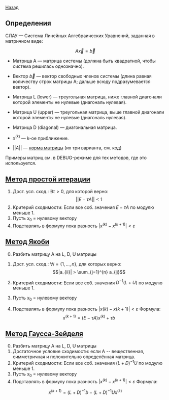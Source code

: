 [Назад](../ReadMe.md)

## Определения
СЛАУ — Система Линейных Алгебраических Уравнений, заданная в матричном виде:

$$A\vec{x}=\vec{b}$$

- Матрица A — матрица системы (должна быть квадратной, чтобы система решилась однозначно).
- Вектор $\vec{b}$ — вектор свободных членов системы (длина равная количеству строк матрицы A; дальше всюду подразумевается вектор).
- Матрица L (lower) — треугольная матрица, ниже главной диагонали которой элементы не нулевые (диагональ нулевая).
- Матрица U (upper) — треугольная матрица, выше главной диагонали которой элементы не нулевые (диагональ нулевая).
- Матрица D (diagonal) — диагональная матрица.

- $x^{(k)}$ — k-ое приближение.
- $||A||$ — [норма матрицы](../utils.py) (их три варианта, см. код)

Примеры матриц см. в DEBUG-режиме для тех методов, где это используется.

## [Метод простой итерации](./easy_iterations.py)
1. Дост. усл. сход.: $\exists \tau>0$, для которой верно:
$$||E - \tau A|| < 1$$
2. Критерий сходимости: Если все соб. значения $E - \tau A$ по модулю меньше 1.
3. Пусть $x_0$ = нулевому вектору
4. Подставлять в формулу пока разность $|x^{(k)} - x^{(k+1)}| < \varepsilon$



## [Метод Якоби](./jacobi_method.py)
0. Разбить матрицу A на L, D, U матрицы
1. Дост. усл. сход.: $\forall i=\{1, ..., n\}$, для которых верно:
$$|a_{ii}| > \sum_{j=1}^{n} a_{ij}$$

2. Критерий сходимости: Если все соб. значения $D^{-1}(L + U)$ по модулю меньше 1.
3. Пусть $x_0$ = нулевому вектору
4. Подставлять в формулу пока разность $|x(k) - x(k+1)| < \varepsilon$
Формула: 
$$x^{(k+1)} =  (E - \tau A)x^{(k)} + \tau b $$ 


## [Метод Гаусса-Зейделя](./gauss_zeidel.py)
0. Разбить матрицу A на L, D, U матрицы
1. Достаточное условие сходимости: если A -- вещественная, симметричная и положительно определённая матрица.
2. Критерий сходимости: Если все соб. значения $(L+D)^{-1}U$ по модулю меньше 1.
3. Пусть $x_0$ = нулевому вектору
4. Подставлять в формулу пока разность $|x^{(k)} - x^{(k+1)}| < \varepsilon$
Формула:

$$ x^{(k+1)} = (L+D)^{-1}b - (L+D)^{-1}Ux^{(k)} $$